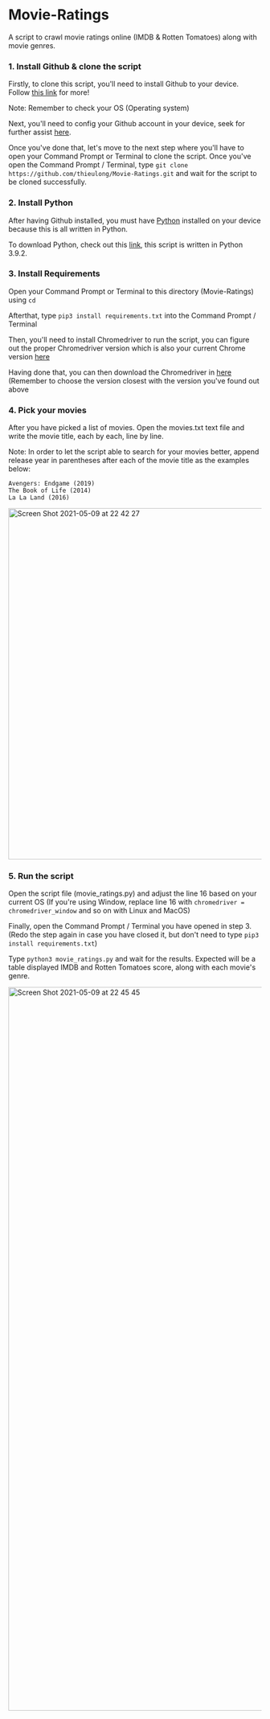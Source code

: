 # Movie-Ratings
A script to crawl movie ratings online (IMDB &amp; Rotten Tomatoes) along with movie genres.
### 1. Install Github & clone the script
Firstly, to clone this script, you'll need to install Github to your device. Follow [this link](https://github.com/git-guides/install-git) for more!  
  
Note: Remember to check your OS (Operating system)  
  
Next, you'll need to config your Github account in your device, seek for further assist [here](https://git-scm.com/book/en/v2/Customizing-Git-Git-Configuration).  
  
Once you've done that, let's move to the next step where you'll have to open your Command Prompt or Terminal to clone the script. Once you've open the Command Prompt / Terminal, type `git clone https://github.com/thieulong/Movie-Ratings.git` and wait for the script to be cloned successfully.  
  
### 2. Install Python
After having Github installed, you must have [Python](https://www.python.org/doc/essays/blurb/) installed on your device because this is all written in Python.  
  
To download Python, check out this [link](https://www.python.org/downloads/), this script is written in Python 3.9.2.  
  
### 3. Install Requirements
Open your Command Prompt or Terminal to this directory (Movie-Ratings) using `cd`  
  
Afterthat, type `pip3 install requirements.txt` into the Command Prompt / Terminal  
  
Then, you'll need to install Chromedriver to run the script, you can figure out the proper Chromedriver version which is also your current Chrome version [here](https://help.zenplanner.com/hc/en-us/articles/204253654-How-to-Find-Your-Internet-Browser-Version-Number-Google-Chrome)  
  
Having done that, you can then download the Chromedriver in [here](https://chromedriver.chromium.org/downloads) (Remember to choose the version closest with the version you've found out above  
  
### 4. Pick your movies
After you have picked a list of movies. Open the movies.txt text file and write the movie title, each by each, line by line.  
  
Note: In order to let the script able to search for your movies better, append release year in parentheses after each of the movie title as the examples below:  
  
```
Avengers: Endgame (2019)
The Book of Life (2014)
La La Land (2016)
```
  <img width="699" alt="Screen Shot 2021-05-09 at 22 42 27" src="https://user-images.githubusercontent.com/59945736/117578531-01f40480-b119-11eb-9822-0751605f0d07.png">

### 5. Run the script
Open the script file (movie_ratings.py) and adjust the line 16 based on your current OS (If you're using Window, replace line 16 with `chromedriver = chromedriver_window` and so on with Linux and MacOS)  
    
Finally, open the Command Prompt / Terminal you have opened in step 3. (Redo the step again in case you have closed it, but don't need to type `pip3 install requirements.txt`)  
  
Type `python3 movie_ratings.py` and wait for the results. Expected will be a table displayed IMDB and Rotten Tomatoes score, along with each movie's genre.  
  
<img width="1440" alt="Screen Shot 2021-05-09 at 22 45 45" src="https://user-images.githubusercontent.com/59945736/117578537-0b7d6c80-b119-11eb-8074-6996933c883e.png">
